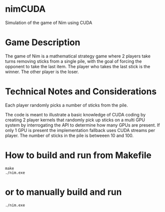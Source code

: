 # nimCUDA
Simulation of the game of Nim using CUDA

# Game Description
The game of Nim is a mathematical strategy game where 2 players take turns removing sticks
from a single pile, with the goal of forcing the opponent to take the last item.
The player who takes the last stick is the winner. The other player is the loser.

# Technical Notes and Considerations
Each player randomly picks a number of sticks from the pile. 

The code is meant to illustrate a basic knowledge of CUDA coding by creating 2 player kernels
that randomly pick up sticks on a multi GPU system by interrogating the API to determine
how many GPUs are present. If only 1 GPU is present the implementation fallback uses CUDA streams
per player. The number of sticks in the pile is betweeen 10 and 100.

# How to build and run from Makefile
```cd nimCUDA
make
./nim.exe
```

# or to manually build and run
```nvcc --std c++17 nim.cu -o nim.exe
./nim.exe
```
